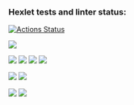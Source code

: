 ### Hexlet tests and linter status:
[![Actions Status](https://github.com/2PizzaOz/js-starter-project-44/actions/workflows/hexlet-check.yml/badge.svg)](https://github.com/2PizzaOz/js-starter-project-44/actions)

<a href="https://codeclimate.com/github/2PizzaOz/js-starter-project-44/maintainability"><img src="https://api.codeclimate.com/v1/badges/457f3084179855713fec/maintainability" /></a>

<a href="https://asciinema.org/a/kxZ2IBFvRTjJ6VfnDDs7b8L78" target="_blank"><img src="https://asciinema.org/a/kxZ2IBFvRTjJ6VfnDDs7b8L78.svg" /></a>
<a href="https://asciinema.org/a/NSMm2NrQBtZP0eKDBocgwuk2o" target="_blank"><img src="https://asciinema.org/a/NSMm2NrQBtZP0eKDBocgwuk2o.svg" /></a>
<a href="https://asciinema.org/a/zaX7SPwNt7fWa6WrNK00Ac5lu" target="_blank"><img src="https://asciinema.org/a/zaX7SPwNt7fWa6WrNK00Ac5lu.svg" /></a>
<a href="https://asciinema.org/a/Ts0kNGLhtgs77bd0bjp7x0IvS" target="_blank"><img src="https://asciinema.org/a/Ts0kNGLhtgs77bd0bjp7x0IvS.svg" /></a>

<a href="https://asciinema.org/a/kt0CNAh6Ihc1taDAGDO2W6yd8" target="_blank"><img src="https://asciinema.org/a/kt0CNAh6Ihc1taDAGDO2W6yd8.svg" /></a>
<a href="https://asciinema.org/a/d2HpvTbpQUx5G02qJkfnZGctC" target="_blank"><img src="https://asciinema.org/a/d2HpvTbpQUx5G02qJkfnZGctC.svg" /></a>

<a href="https://asciinema.org/a/dex4DftBCAt5qcxuWKrhtPtbq" target="_blank"><img src="https://asciinema.org/a/dex4DftBCAt5qcxuWKrhtPtbq.svg" /></a>
<a href="https://asciinema.org/a/OXEilK7QGenUI9eFUzSdpjdvS" target="_blank"><img src="https://asciinema.org/a/OXEilK7QGenUI9eFUzSdpjdvS.svg" /></a>